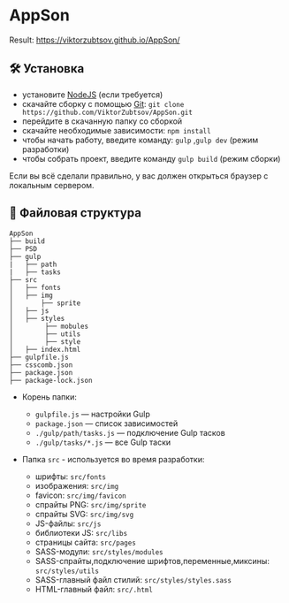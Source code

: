 # AppSon

Result: https://viktorzubtsov.github.io/AppSon/

## :hammer_and_wrench: Установка
* установите [NodeJS](https://nodejs.org/en/) (если требуется) 
* скачайте сборку с помощью [Git](https://git-scm.com/downloads): ```git clone https://github.com/ViktorZubtsov/AppSon.git```
* перейдите в скачанную папку со сборкой
* скачайте необходимые зависимости: ```npm install```
* чтобы начать работу, введите команду: ```gulp``` ,```gulp dev``` (режим разработки)
* чтобы собрать проект, введите команду ```gulp build``` (режим сборки)

Если вы всё сделали правильно, у вас должен открыться браузер с локальным сервером. 

## :open_file_folder: Файловая структура

```
AppSon
├── build
├── PSD
├── gulp
|   ├── path
|   ├── tasks
├── src
│   ├── fonts
│   ├── img
│       ├── sprite
│   ├── js
│   ├── styles
│        ├── mobules
│        ├── utils
│        ├── style
│   ├── index.html
├── gulpfile.js
├── csscomb.json
├── package.json
├── package-lock.json

```

* Корень папки:
    * ```gulpfile.js``` — настройки Gulp
    * ```package.json``` — список зависимостей
    * ```./gulp/path/tasks.js``` — подключение Gulp тасков
    * ```./gulp/tasks/*.js``` — все Gulp таски
    
* Папка ```src``` - используется во время разработки:
    * шрифты: ```src/fonts```
    * изображения: ```src/img```
    * favicon: ```src/img/favicon```
    * спрайты PNG: ```src/img/sprite```
    * спрайты SVG: ```src/img/svg```
    * JS-файлы: ```src/js```
    * библиотеки  JS: ```src/libs```
    * страницы сайта: ```src/pages```
    * SASS-модули: ```src/styles/modules```
    * SASS-спрайты,подключение шрифтов,переменные,миксины: ```src/styles/utils```
    * SASS-главный файл стилий: ```src/styles/styles.sass```
    * HTML-главный файл: ```src/.html```
    
